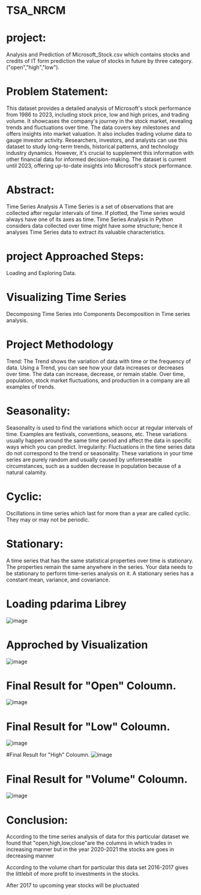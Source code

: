 # TSA_NRCM
 # project:
 Analysis and Prediction of Microsoft_Stock.csv which contains stocks and credits of IT form prediction the value of stocks in future by three category.("open","high","low").
# Problem Statement:
This dataset provides a detailed analysis of Microsoft's stock performance from 1986 to 2023, including stock price, low and high prices, and trading volume. It showcases the company's journey in the stock market, revealing trends and fluctuations over time. The data covers key milestones and offers insights into market valuation. It also includes trading volume data to gauge investor activity. Researchers, investors, and analysts can use this dataset to study long-term trends, historical patterns, and technology industry dynamics. However, it's crucial to supplement this information with other financial data for informed decision-making. The dataset is current until 2023, offering up-to-date insights into Microsoft's stock performance.

# Abstract:
Time Series Analysis A Time Series is a set of observations that are collected after regular intervals of time. If plotted, the Time series would always have one of its axes as time. Time Series Analysis in Python considers data collected over time might have some structure; hence it analyses Time Series data to extract its valuable characteristics.
# project Approached Steps:
Loading and Exploring Data.
# Visualizing Time Series
Decomposing Time Series into Components
Decomposition in Time series analysis.
# Project Methodology
Trend:
The Trend shows the variation of data with time or the frequency of data. Using a Trend, you can see how your data increases or decreases over time. The data can increase, decrease, or remain stable. Over time, population, stock market fluctuations, and production in a company are all examples of trends.
# Seasonality:
Seasonality is used to find the variations which occur at regular intervals of time. Examples are festivals, conventions, seasons, etc. These variations usually happen around the same time period and affect the data in specific ways which you can predict.
Irregularity:
Fluctuations in the time series data do not correspond to the trend or seasonality. These variations in your time series are purely random and usually caused by unforeseeable circumstances, such as a sudden decrease in population because of a natural calamity.
# Cyclic:
Oscillations in time series which last for more than a year are called cyclic. They may or may not be periodic.
# Stationary:
A time series that has the same statistical properties over time is stationary. The properties remain the same anywhere in the series. Your data needs to be stationary to perform time-series analysis on it. A stationary series has a constant mean, variance, and covariance.
# Loading pdarima Librey
![image](https://github.com/venkatanarasu/TSA_NRCM/assets/143176438/2de23e0e-1048-460e-8bbe-4348189a853d)


# Approched by Visualization
![image](https://github.com/venkatanarasu/TSA_NRCM/assets/143176438/91094289-ec9b-4e26-8599-2daa885059f1)


# Final Result for "Open" Coloumn.
![image](https://github.com/venkatanarasu/TSA_NRCM/assets/143176438/18eaee0e-f5bf-473d-9c49-9604a9c94d44)

# Final Result for "Low" Coloumn.
![image](https://github.com/venkatanarasu/TSA_NRCM/assets/143176438/2b516bee-6e25-4359-8fe7-1d0b06cf1764)


#Final Result for "High" Coloumn.
![image](https://github.com/venkatanarasu/TSA_NRCM/assets/143176438/9f774a75-3517-406f-bb24-3c9014577eb1)


# Final Result for "Volume" Coloumn.
![image](https://github.com/venkatanarasu/TSA_NRCM/assets/143176438/b9a71539-8040-4112-bb3e-28bfd50d8731)

# Conclusion:
According to the time series analysis of data for this particular dataset we found that "open,high,low,close"are the columns in which trades in increasing manner but in the year 2020-2021 the stocks are goes in decreasing manner

According to the volume chart for particular this data set 2016-2017 gives the littlebit of more profit to investments in the stocks.

After 2017 to upcoming year stocks will be pluctuated

